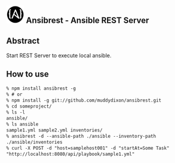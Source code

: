 <img src="./public/images/ansibrest.png" width="48"> Ansibrest - Ansible REST Server
-----


## Abstract

Start REST Server to execute local ansible.

## How to use

```
% npm install ansibrest -g
% # or
% npm install -g git://github.com/muddydixon/ansibrest.git
% cd someproject/
% ls -l
ansible/
% ls ansible
sample1.yml sample2.yml inventories/
% ansibrest -d --ansible-path ./ansible --inventory-path ./ansible/inventories
% curl -X POST -d "host=samplehost001" -d "startAt=Some Task" "http://localhost:8080/api/playbook/sample1.yml"
```
